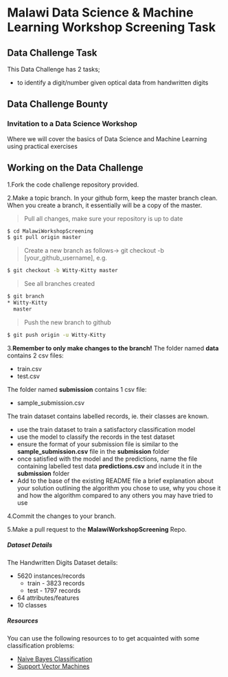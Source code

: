 # Malawi Data Science & Machine Learning Workshop Screening Task

## Data Challenge Task
This Data Challenge has 2 tasks;
* to identify a digit/number given optical data from handwritten digits

## Data Challenge Bounty
### Invitation to a Data Science Workshop 
Where we will cover the basics of Data Science and Machine Learning using practical exercises

## Working on the Data Challenge
1.Fork the code challenge repository provided.

2.Make a topic branch. In your github form, keep the master branch clean. When you create a branch, it essentially will be a copy of the master.

>Pull all changes, make sure your repository is up to date

```sh
$ cd MalawiWorkshopScreening
$ git pull origin master
```

>Create a new branch as follows-> git checkout -b [your_github_username], e.g.

```sh
$ git checkout -b Witty-Kitty master
```

>See all branches created

```sh
$ git branch
* Witty-Kitty
  master
```

>Push the new branch to github

```sh
$ git push origin -u Witty-Kitty
```

3.**Remember to only make changes to the branch!**
The folder named **data** contains 2 csv files: 
* train.csv
* test.csv

The folder named **submission** contains 1 csv file:
* sample_submission.csv

The train dataset contains labelled records, ie. their classes are known.
* use the train dataset to train a satisfactory classification model
* use the model to classify the records in the test dataset
* ensure the format of your submission file is similar to the **sample_submission.csv** file in the **submission** folder
* once satisfied with the model and the predictions, name the file containing labelled test data **predictions.csv** and include it in the **submission** folder  
* Add to the base of the existing README file a brief explanation about your solution outlining the algorithm you chose to use, why you chose it and how the algorithm compared to any others you may have tried to use  

4.Commit the changes to your branch.

5.Make a pull request to the **MalawiWorkshopScreening** Repo.

##### Dataset Details

The Handwritten Digits Dataset details: 
* 5620 instances/records 
	* train - 3823 records
	* test  - 1797 records
* 64 attributes/features
* 10 classes

##### Resources
You can use the following resources to to get acquainted with some classification problems:
* [Naive Bayes Classification](https://github.com/jakevdp/PythonDataScienceHandbook/blob/master/notebooks/05.05-Naive-Bayes.ipynb)
* [Support Vector Machines](https://github.com/jakevdp/PythonDataScienceHandbook/blob/master/notebooks/05.07-Support-Vector-Machines.ipynb)


